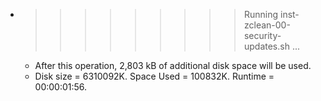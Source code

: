 * >>>>>>>>> Running inst-zclean-00-security-updates.sh ...
  * After this operation, 2,803 kB of additional disk space will be used.
  * Disk size = 6310092K. Space Used = 100832K. Runtime = 00:00:01:56.
